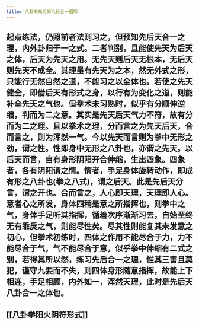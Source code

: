 ```yaml
---
title: 八卦拳先后天八卦合一图解
---
```


## 起点练法，仍照前者法则习之，但预知先后天合一之理，内外卦归于一之式。二者判别，且能使先天为后天之体，后天为先天之用。无先天则后天无根本，无后天则先天不成全。其理虽有先天为之本，然无外式之形，只能行无然自然之道，不能习之以全体也。若使之先天健全，即借后天有形式之身，以行有为变化之道，则能补全先天之气也。但拳术未习熟时，似乎有分顺伸逆缩，判而为二之意。其实是先天后天气力不符，故有分而为二之理。且以拳术之理，分而言之为先天后天，合而言之，则为浑然一气。今以先天而言则为拳中无形之劲，谓之性。性即身中无形之八卦也，亦谓之先天。以后天而言，自有身形阴阳开合伸缩，生出四象。四象者，各有阴阳谓之情。情者，手足身体旋转动作，即成有形之八卦也(拳之八式)，谓之后天。此是先后天分言，谓之开也。合而言之，人心即天理，天理即人心。意者心之所发，身体四稍是意之所指挥也，则拳中之气，身体手足听其指挥，循着次序渐渐习去，自始至终无有乖戾之气，则能尽性矣。尽其性则能复其未发意之初心，但拳术初练时，四体之作用不能尽合于力，力不能尽合于气，气不能尽合于意，似乎拳中伸缩有二式之别，若得其所以然，练习先后合一之理，惟其三害且莫犯，谨守九要而不失，则四体身形随意指挥，故能上下相连，手足相顾，内外如一，浑然天理，此时是先后天八卦合一之体也。

## [[八卦拳阳火阴符形式]]
